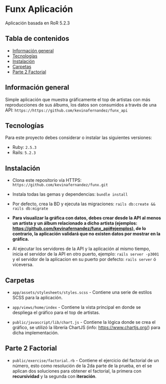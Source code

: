 # Funx Aplicación

Aplicación basada en RoR 5.2.3

## Tabla de contenidos
* [Información general](#información-general)
* [Tecnologías](#tecnologías)
* [Instalación](#instalación) 
* [Carpetas](#carpetas)
* [Parte 2 Factorial](#parte-2-factorial)

## Información general

Simple aplicación que muestra gráficamente el top de artistas con más reproducciones de sus álbums, los datos son consumidos a través de una API: `https://https://github.com/kevinafernandez/funx_api`
	
## Tecnologías

Para este proyecto debes considerar o instalar las siguientes versiones:
  * Ruby: `2.5.3`
  * Rails: `5.2.3`

## Instalación

* Clona este repositorio vía HTTPS: `https://github.com/kevinafernandez/funx.git`

* Instala todas las gemas y dependencias: `bundle install`

* Por defecto, crea la BD y ejecuta las migraciones: `rails db:create && rails db:migrate`

* **Para visualizar la gráfica con datos, debes crear desde la API al menos un artista y un álbum relacionado a dicho artista (ejemplos: https://github.com/kevinafernandez/funx_api#ejemplos), de lo contrario, la aplicación validará que no existen datos por mostrar en la gráfica.**

* Al ejecutar los servidores de la API y la aplicación al mismo tiempo, inicia el servidor de la API en otro puerto, ejemplo: `rails server -p3001` y el servidor de la aplicacion en su puerto por defecto: `rails server` ó viceversa.

## Carpetas

* `app/assets/stylesheets/styles.scss` - Contiene una serie de estilos SCSS para la aplicación.

* `app/views/home/index` - Contiene la vista principal en donde se despliega el gráfico para el top de artistas.

* `public/javascript/lib/chart.js` - Contiene la lógica donde se crea el gráfico, se utilizó la librería ChartJS (info: https://www.chartjs.org/) para dicha implementación.

## Parte 2 Factorial

* `public/exercise/factorial.rb` - Contiene el ejercicio del factorial de un número, esto como resolución de la 2da parte de la prueba, en el se aplican dos soluciones para obtener el factorial, la primera con **recursividad** y la segunda con **iteración**.